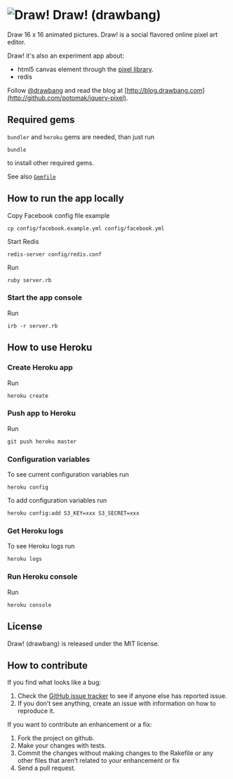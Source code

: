 # ![Draw!](https://github.com/potomak/drawbang/raw/develop/public/favicon.ico "Draw!") Draw! (drawbang)

Draw 16 x 16 animated pictures. Draw! is a social flavored online pixel art editor.

Draw! it's also an experiment app about:

* html5 canvas element through the [pixel library](http://github.com/potomak/jquery-pixel).
* redis

Follow [@drawbang](http://twitter.com/drawbang) and read the blog at [http://blog.drawbang.com](http://github.com/potomak/jquery-pixel).

## Required gems

`bundler` and `heroku` gems are needed, than just run

    bundle

to install other required gems.

See also [`Gemfile`](https://github.com/potomak/drawbang/raw/master/Gemfile)

## How to run the app locally

Copy Facebook config file example

    cp config/facebook.example.yml config/facebook.yml

Start Redis

    redis-server config/redis.conf

Run

    ruby server.rb

### Start the app console

Run

    irb -r server.rb

## How to use Heroku

### Create Heroku app

Run

    heroku create

### Push app to Heroku

Run

    git push heroku master

### Configuration variables

To see current configuration variables run

    heroku config

To add configuration variables run

    heroku config:add S3_KEY=xxx S3_SECRET=xxx

### Get Heroku logs

To see Heroku logs run

    heroku logs

### Run Heroku console

Run

    heroku console

## License

Draw! (drawbang) is released under the MIT license.

## How to contribute

If you find what looks like a bug:

1. Check the [GitHub issue tracker](https://github.com/potomak/drawbang/issues) to see if anyone else has reported issue.
1. If you don’t see anything, create an issue with information on how to reproduce it.

If you want to contribute an enhancement or a fix:

1. Fork the project on github.
1. Make your changes with tests.
1. Commit the changes without making changes to the Rakefile or any other files that aren’t related to your enhancement or fix
1. Send a pull request.